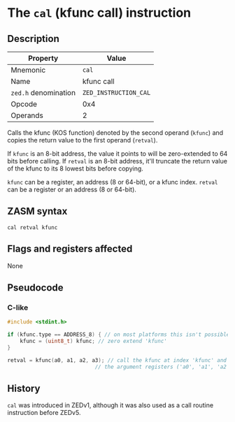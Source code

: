 # The `cal` (kfunc call) instruction

## Description

| Property             | Value                 |
|----------------------|-----------------------|
| Mnemonic             | `cal`                 |
| Name                 | kfunc call            |
| `zed.h` denomination | `ZED_INSTRUCTION_CAL` |
| Opcode               | 0x4                   |
| Operands             | 2                     |

Calls the kfunc (KOS function) denoted by the second operand (`kfunc`) and copies the return value to the first operand (`retval`).

If `kfunc` is an 8-bit address, the value it points to will be zero-extended to 64 bits before calling.
If `retval` is an 8-bit address, it'll truncate the return value of the kfunc to its 8 lowest bits before copying.

`kfunc` can be a register, an address (8 or 64-bit), or a kfunc index.
`retval` can be a register or an address (8 or 64-bit).

## ZASM syntax

```zasm
cal retval kfunc
```

## Flags and registers affected

None

## Pseudocode

### C-like

```c++
#include <stdint.h>

if (kfunc.type == ADDRESS_8) { // on most platforms this isn't possible, which is why it isn't included in the default ZVM
	kfunc = (uint8_t) kfunc; // zero extend 'kfunc'
}

retval = kfunc(a0, a1, a2, a3); // call the kfunc at index 'kfunc' and copy the return value to 'retval'
                            // the argument registers ('a0', 'a1', 'a2', and 'a3') are set by the user before calling depending on the kfunc in question
```

## History

`cal` was introduced in ZEDv1, although it was also used as a call routine instruction before ZEDv5.
